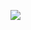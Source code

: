 [![](https://jitpack.io/v/helen-x/JitpackReleaseDemo.svg)](https://jitpack.io/#helen-x/JitpackReleaseDemo)